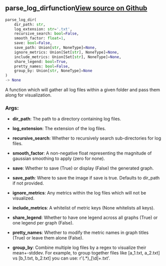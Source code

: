 ## parse_log_dir<span class="tag">function</span><a class="sourcelink" href=https://github.com/fastestimator/fastestimator/blob/r1.2/fastestimator/summary/logs/log_parse.py/#L139-L178>View source on Github</a>
```python
parse_log_dir(
	dir_path: str,
	log_extension: str='.txt',
	recursive_search: bool=False,
	smooth_factor: float=1,
	save: bool=False,
	save_path: Union[str, NoneType]=None,
	ignore_metrics: Union[Set[str], NoneType]=None,
	include_metrics: Union[Set[str], NoneType]=None,
	share_legend: bool=True,
	pretty_names: bool=False,
	group_by: Union[str, NoneType]=None
)
-> None
```
A function which will gather all log files within a given folder and pass them along for visualization.


<h3>Args:</h3>


* **dir_path**: The path to a directory containing log files.

* **log_extension**: The extension of the log files.

* **recursive_search**: Whether to recursively search sub-directories for log files.

* **smooth_factor**: A non-negative float representing the magnitude of gaussian smoothing to apply (zero for none).

* **save**: Whether to save (True) or display (False) the generated graph.

* **save_path**: Where to save the image if save is true. Defaults to dir_path if not provided.

* **ignore_metrics**: Any metrics within the log files which will not be visualized.

* **include_metrics**: A whitelist of metric keys (None whitelists all keys).

* **share_legend**: Whether to have one legend across all graphs (True) or one legend per graph (False).

* **pretty_names**: Whether to modify the metric names in graph titles (True) or leave them alone (False).

* **group_by**: Combine multiple log files by a regex to visualize their mean+-stddev. For example, to group together files like [a_1.txt, a_2.txt] vs [b_1.txt, b_2.txt] you can use: r'(.*)_[\d]+\.txt'.

